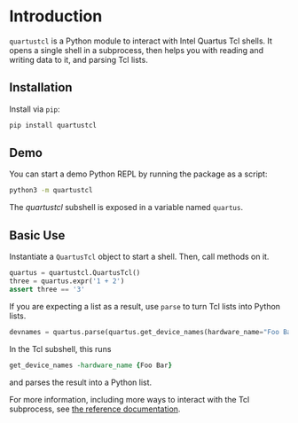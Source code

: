 # Introduction

`quartustcl` is a Python module to interact with Intel Quartus Tcl
shells. It opens a single shell in a subprocess, then helps you with
reading and writing data to it, and parsing Tcl lists.

## Installation

Install via `pip`:

```bash
pip install quartustcl
```

## Demo

You can start a demo Python REPL by running the package as a script:
```bash
python3 -m quartustcl
```

The *quartustcl* subshell is exposed in a variable named `quartus`.

## Basic Use

Instantiate a `QuartusTcl` object to start a shell. Then, call methods
on it.

```python
quartus = quartustcl.QuartusTcl()
three = quartus.expr('1 + 2')
assert three == '3'
```

If you are expecting a list as a result, use `parse` to turn Tcl lists
into Python lists.

```python
devnames = quartus.parse(quartus.get_device_names(hardware_name="Foo Bar"))
```

In the Tcl subshell, this runs
```tcl
get_device_names -hardware_name {Foo Bar}
```
and parses the result into a Python list.

For more information, including more ways to interact with the Tcl
subprocess, see [the reference documentation](reference).

